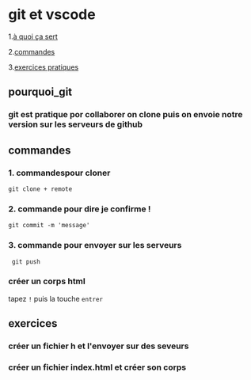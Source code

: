 # git et vscode
1.[à quoi ça sert](#pourquoi_git)

2.[commandes](#commandes)

3.[exercices pratiques](#exercices)

## pourquoi_git
### git est pratique por collaborer on clone puis on envoie notre version sur les serveurs de github
## commandes
### 1. commandespour cloner
`git clone + remote`
### 2. commande pour dire   je confirme !
``git commit -m 'message' ``
### 3. commande pour envoyer sur les serveurs
`` git push``
### créer un corps html
tapez ``!`` puis la touche ``entrer``
## exercices
 ### créer un fichier h et l'envoyer sur des seveurs
 
 ### créer un fichier index.html et créer son corps
 
 
